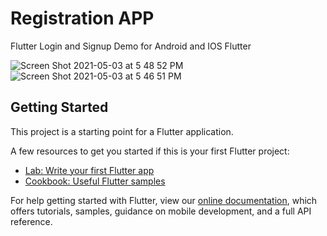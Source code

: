 # Registration APP

Flutter Login and Signup Demo for Android and IOS Flutter


![Screen Shot 2021-05-03 at 5 48 52 PM](https://user-images.githubusercontent.com/57150383/116878277-91d91080-ac38-11eb-89e4-aa9e16b42a13.png)
![Screen Shot 2021-05-03 at 5 46 51 PM](https://user-images.githubusercontent.com/57150383/116878293-96052e00-ac38-11eb-9f69-ddb19405b525.png)


## Getting Started

This project is a starting point for a Flutter application.

A few resources to get you started if this is your first Flutter project:

- [Lab: Write your first Flutter app](https://flutter.dev/docs/get-started/codelab)
- [Cookbook: Useful Flutter samples](https://flutter.dev/docs/cookbook)

For help getting started with Flutter, view our
[online documentation](https://flutter.dev/docs), which offers tutorials,
samples, guidance on mobile development, and a full API reference.
